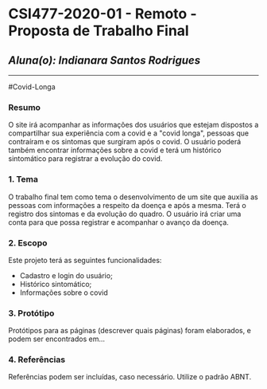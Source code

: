 # **CSI477-2020-01 - Remoto - Proposta de Trabalho Final**
## *Aluna(o): Indianara Santos Rodrigues*

--------------

<!-- Descrever um resumo sobre o trabalho. -->
#Covid-Longa

### Resumo

  O site irá acompanhar as informações dos usuários que estejam dispostos a compartilhar sua experiência com a covid e a "covid longa", pessoas que contraíram e os sintomas que surgiram após o covid. O usuário poderá também encontrar informações sobre a covid e terá um histórico sintomático para registrar a evolução do covid. 
<!-- Apresentar o tema. -->
### 1. Tema

  O trabalho final tem como tema o desenvolvimento de um site que auxilia as pessoas com informações a respeito da doença e após a mesma. Terá o registro dos sintomas e da evolução do quadro. O usuário irá criar uma conta para que possa registrar e acompanhar o avanço da doença.

<!-- Descrever e limitar o escopo da aplicação. -->
### 2. Escopo

  Este projeto terá as seguintes funcionalidades:
  - Cadastro e login do usuário;
  - Histórico sintomático;
  - Informações sobre o covid

<!-- Construir alguns protótipos para a aplicação, disponibilizá-los no Github e descrever o que foi considerado. //-->
### 3. Protótipo

  Protótipos para as páginas (descrever quais páginas) foram elaborados, e podem ser encontrados em...

### 4. Referências

  Referências podem ser incluídas, caso necessário. Utilize o padrão ABNT.
